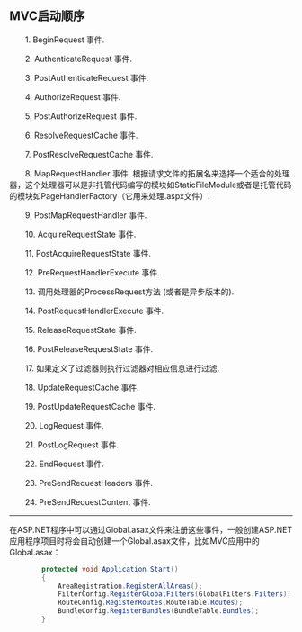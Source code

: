 ## MVC启动顺序

　　1. BeginRequest 事件.

　　2. AuthenticateRequest 事件.

　　3. PostAuthenticateRequest 事件.

　　4. AuthorizeRequest 事件.

　　5. PostAuthorizeRequest 事件.

　　6. ResolveRequestCache 事件.

　　7. PostResolveRequestCache 事件.

　　8. MapRequestHandler 事件. 根据请求文件的拓展名来选择一个适合的处理器，这个处理器可以是非托管代码编写的模块如StaticFileModule或者是托管代码的模块如PageHandlerFactory（它用来处理.aspx文件）. 

　　9. PostMapRequestHandler 事件.

　　10. AcquireRequestState 事件.

　　11. PostAcquireRequestState 事件.

　　12. PreRequestHandlerExecute 事件.

　　13. 调用处理器的ProcessRequest方法 (或者是异步版本的).

　　14. PostRequestHandlerExecute 事件.

　　15. ReleaseRequestState 事件.

　　16. PostReleaseRequestState 事件.

　　17. 如果定义了过滤器则执行过滤器对相应信息进行过滤.

　　18. UpdateRequestCache 事件.

　　19. PostUpdateRequestCache 事件.

　　20. LogRequest 事件.

　　21. PostLogRequest 事件.

　　22. EndRequest 事件.

　　23. PreSendRequestHeaders 事件.

　　24. PreSendRequestContent 事件.

---
在ASP.NET程序中可以通过Global.asax文件来注册这些事件，一般创建ASP.NET应用程序项目时将会自动创建一个Global.asax文件，比如MVC应用中的Global.asax：
```C#
        protected void Application_Start()
        {
            AreaRegistration.RegisterAllAreas();
            FilterConfig.RegisterGlobalFilters(GlobalFilters.Filters);
            RouteConfig.RegisterRoutes(RouteTable.Routes);
            BundleConfig.RegisterBundles(BundleTable.Bundles);
        }
```        